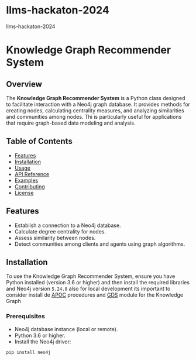 # llms-hackaton-2024
llms-hackaton-2024


# Knowledge Graph Recommender System

## Overview
The **Knowledge Graph Recommender System** is a Python class designed to facilitate interaction with a Neo4j graph database. It provides methods for creating nodes, calculating centrality measures, and analyzing similarities and communities among nodes. Thi is particularly useful for applications that require graph-based data modeling and analysis.

## Table of Contents
- [Features](#features)
- [Installation](#installation)
- [Usage](#usage)
- [API Reference](#api-reference)
- [Examples](#examples)
- [Contributing](#contributing)
- [License](#license)

## Features
- Establish a connection to a Neo4j database.
- Calculate degree centrality for nodes.
- Assess similarity between nodes.
- Detect communities among clients and agents using graph algorithms.

## Installation
To use the Knowledge Graph Recommender System, ensure you have Python installed (version 3.6 or higher) and then install the required libraries and Neo4j version `5.24.0` also for local development its important to consider install de [APOC](https://neo4j.com/labs/apoc/) procedures and [GDS](https://neo4j.com/docs/graph-data-science/current/algorithms/) module for the Knowledge Graph


### Prerequisites
- Neo4j database instance (local or remote).
- Python 3.6 or higher.
- Install the Neo4j driver:

```bash
pip install neo4j
```